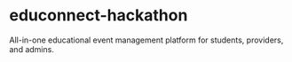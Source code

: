 # educonnect-hackathon
All-in-one educational event management platform for students, providers, and admins.
